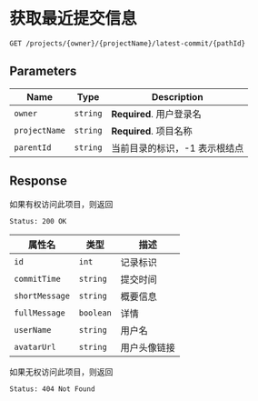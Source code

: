 # 获取最近提交信息

```text
GET /projects/{owner}/{projectName}/latest-commit/{pathId}
```

## Parameters

| Name          | Type     | Description                   |
| ------------- | -------- | ----------------------------- |
| `owner`       | `string` | **Required**. 用户登录名      |
| `projectName` | `string` | **Required**. 项目名称        |
| `parentId`    | `string` | 当前目录的标识，-1 表示根结点 |

## Response

如果有权访问此项目，则返回

```text
Status: 200 OK
```

| 属性名         | 类型      | 描述         |
| -------------- | --------- | ------------ |
| `id`           | `int`     | 记录标识     |
| `commitTime`   | `string`  | 提交时间     |
| `shortMessage` | `string`  | 概要信息     |
| `fullMessage`  | `boolean` | 详情         |
| `userName`     | `string`  | 用户名       |
| `avatarUrl`    | `string`  | 用户头像链接 |

如果无权访问此项目，则返回

```text
Status: 404 Not Found
```